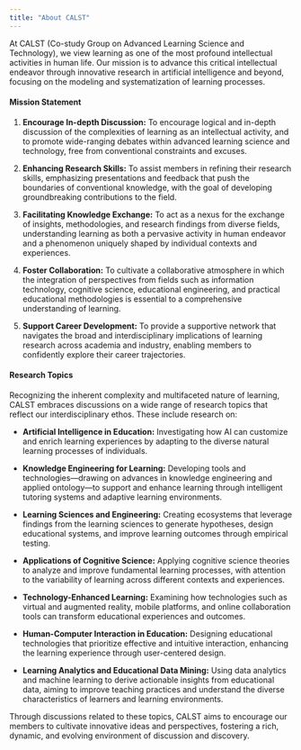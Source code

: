 ```yaml
---
title: "About CALST"
---
```


At CALST (Co-study Group on Advanced Learning Science and Technology), we view learning as one of the most profound intellectual activities in human life. Our mission is to advance this critical intellectual endeavor through innovative research in artificial intelligence and beyond, focusing on the modeling and systematization of learning processes.

#### Mission Statement

1. **Encourage In-depth Discussion:** To encourage logical and in-depth discussion of the complexities of learning as an intellectual activity, and to promote wide-ranging debates within advanced learning science and technology, free from conventional constraints and excuses.

2. **Enhancing Research Skills:** To assist members in refining their research skills, emphasizing presentations and feedback that push the boundaries of conventional knowledge, with the goal of developing groundbreaking contributions to the field.

3. **Facilitating Knowledge Exchange:** To act as a nexus for the exchange of insights, methodologies, and research findings from diverse fields, understanding learning as both a pervasive activity in human endeavor and a phenomenon uniquely shaped by individual contexts and experiences.

4. **Foster Collaboration:** To cultivate a collaborative atmosphere in which the integration of perspectives from fields such as information technology, cognitive science, educational engineering, and practical educational methodologies is essential to a comprehensive understanding of learning.

5. **Support Career Development:** To provide a supportive network that navigates the broad and interdisciplinary implications of learning research across academia and industry, enabling members to confidently explore their career trajectories.

#### Research Topics

Recognizing the inherent complexity and multifaceted nature of learning, CALST embraces discussions on a wide range of research topics that reflect our interdisciplinary ethos. These include research on:

- **Artificial Intelligence in Education:** Investigating how AI can customize and enrich learning experiences by adapting to the diverse natural learning processes of individuals.

- **Knowledge Engineering for Learning:** Developing tools and technologies—drawing on advances in knowledge engineering and applied ontology—to support and enhance learning through intelligent tutoring systems and adaptive learning environments.

- **Learning Sciences and Engineering:** Creating ecosystems that leverage findings from the learning sciences to generate hypotheses, design educational systems, and improve learning outcomes through empirical testing.

- **Applications of Cognitive Science:** Applying cognitive science theories to analyze and improve fundamental learning processes, with attention to the variability of learning across different contexts and experiences.

- **Technology-Enhanced Learning:** Examining how technologies such as virtual and augmented reality, mobile platforms, and online collaboration tools can transform educational experiences and outcomes.

- **Human-Computer Interaction in Education:** Designing educational technologies that prioritize effective and intuitive interaction, enhancing the learning experience through user-centered design.

- **Learning Analytics and Educational Data Mining:** Using data analytics and machine learning to derive actionable insights from educational data, aiming to improve teaching practices and understand the diverse characteristics of learners and learning environments.

Through discussions related to these topics, CALST aims to encourage our members to cultivate innovative ideas and perspectives, fostering a rich, dynamic, and evolving environment of discussion and discovery.
